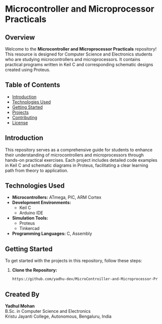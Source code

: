 # Microcontroller and Microprocessor Practicals

## Overview
Welcome to the **Microcontroller and Microprocessor Practicals** repository! This resource is designed for Computer Science and Electronics students who are studying microcontrollers and microprocessors. It contains practical programs written in Keil C and corresponding schematic designs created using Proteus.

## Table of Contents
- [Introduction](#introduction)
- [Technologies Used](#technologies-used)
- [Getting Started](#getting-started)
- [Projects](#projects)
- [Contributing](#contributing)
- [License](#license)

## Introduction
This repository serves as a comprehensive guide for students to enhance their understanding of microcontrollers and microprocessors through hands-on practical exercises. Each project includes detailed code examples in Keil C and schematic diagrams in Proteus, facilitating a clear learning path from theory to application.

## Technologies Used
- **Microcontrollers:** ATmega, PIC, ARM Cortex
- **Development Environments:** 
  - Keil C
  - Arduino IDE
- **Simulation Tools:**
  - Proteus
  - Tinkercad
- **Programming Languages:** C, Assembly

## Getting Started
To get started with the projects in this repository, follow these steps:

1. **Clone the Repository:**
   ```bash
   https://github.com/yadhu-dev/MicroControiller-and-Microprocessor-Praticals/tree/main


## Created By

**Yadhul Mohan**  
B.Sc. in Computer Science and Electronics  
Kristu Jayanti College, Autonomous, Bengaluru, India
